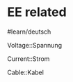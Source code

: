 # EE related

#learn/deutsch

Voltage::Spannung
<!--SR:!2024-03-22,3,250-->
Current::Strom
<!--SR:!2024-03-22,3,250-->
Cable::Kabel
<!--SR:!2024-03-22,3,250-->
